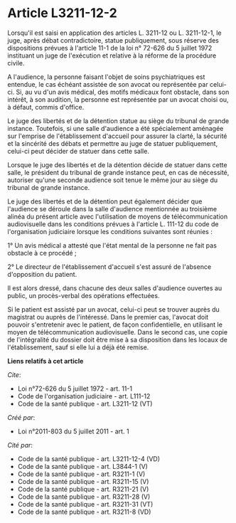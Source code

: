 # Article L3211-12-2

Lorsqu'il est saisi en application des articles L. 3211-12 ou L. 3211-12-1, le juge, après débat contradictoire, statue
publiquement, sous réserve des dispositions prévues à l'article 11-1 de la loi n° 72-626 du 5 juillet 1972 instituant un juge
de l'exécution et relative à la réforme de la procédure civile. 

A l'audience, la personne faisant l'objet de soins psychiatriques est entendue, le cas échéant assistée de son avocat ou
représentée par celui-ci. Si, au vu d'un avis médical, des motifs médicaux font obstacle, dans son intérêt, à son audition,
la personne est représentée par un avocat choisi ou, à défaut, commis d'office. 

Le juge des libertés et de la détention statue au siège du tribunal de grande instance. Toutefois, si une salle d'audience a
été spécialement aménagée sur l'emprise de l'établissement d'accueil pour assurer la clarté, la sécurité et la sincérité des
débats et permettre au juge de statuer publiquement, celui-ci peut décider de statuer dans cette salle. 

Lorsque le juge des libertés et de la détention décide de statuer dans cette salle, le président du tribunal de grande
instance peut, en cas de nécessité, autoriser qu'une seconde audience soit tenue le même jour au siège du tribunal de grande
instance. 

Le juge des libertés et de la détention peut également décider que l'audience se déroule dans la salle d'audience mentionnée
au troisième alinéa du présent article avec l'utilisation de moyens de télécommunication audiovisuelle dans les conditions
prévues à l'article L. 111-12 du code de l'organisation judiciaire lorsque les conditions suivantes sont réunies : 

1° Un avis médical a attesté que l'état mental de la personne ne fait pas obstacle à ce procédé ; 

2° Le directeur de l'établissement d'accueil s'est assuré de l'absence d'opposition du patient. 

Il est alors dressé, dans chacune des deux salles d'audience ouvertes au public, un procès-verbal des opérations effectuées. 

Si le patient est assisté par un avocat, celui-ci peut se trouver auprès du magistrat ou auprès de l'intéressé. Dans le
premier cas, l'avocat doit pouvoir s'entretenir avec le patient, de façon confidentielle, en utilisant le moyen de
télécommunication audiovisuelle. Dans le second cas, une copie de l'intégralité du dossier doit être mise à sa disposition
dans les locaux de l'établissement, sauf si elle lui a déjà été remise.

**Liens relatifs à cet article**

_Cite_:

  - Loi n°72-626 du 5 juillet 1972 - art. 11-1
  - Code de l'organisation judiciaire - art. L111-12
  - Code de la santé publique - art. L3211-12 (VT)

_Créé par_:

  - Loi n°2011-803 du 5 juillet 2011 - art. 1

_Cité par_:

  - Code de la santé publique - art. L3211-12-4 (VD)
  - Code de la santé publique - art. L3844-1 (V)
  - Code de la santé publique - art. R3211-1 (V)
  - Code de la santé publique - art. R3211-15 (V)
  - Code de la santé publique - art. R3211-21 (V)
  - Code de la santé publique - art. R3211-28 (V)
  - Code de la santé publique - art. R3211-31 (VT)
  - Code de la santé publique - art. R3211-8 (VD)
